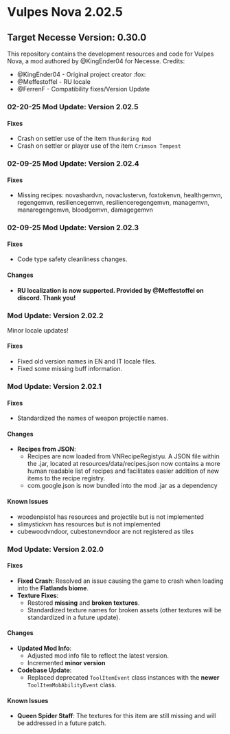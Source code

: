 # Vulpes Nova 2.02.5
## Target Necesse Version: 0.30.0

This repository contains the development resources and code for Vulpes Nova, a mod authored by @KingEnder04 for Necesse.
Credits: 	
- @KingEnder04	- Original project creator :fox:
- @Meffestoffel 	- RU locale
- @FerrenF 		- Compatibility fixes/Version Update


### 02-20-25 **Mod Update: Version 2.02.5**  

#### **Fixes**  
  - Crash on settler use of the item ```Thundering Rod```
  - Crash on settler or player use of the item ```Crimson Tempest```

### 02-09-25 **Mod Update: Version 2.02.4**  

#### **Fixes**  
  - Missing recipes: novashardvn, novaclustervn, foxtokenvn, healthgemvn, regengemvn, resiliencegemvn, resilienceregengemvn, managemvn, manaregengemvn, bloodgemvn, damagegemvn

### 02-09-25 **Mod Update: Version 2.02.3**  

#### **Fixes**  
  - Code type safety cleanliness changes.
  
#### **Changes**  
- **RU localization is now supported. Provided by @Meffestoffel on discord. Thank you!**  


### **Mod Update: Version 2.02.2**  

Minor locale updates!

#### **Fixes**  
  - Fixed old version names in EN and IT locale files.
  - Fixed some missing buff information.


### **Mod Update: Version 2.02.1**  

#### **Fixes**  
  - Standardized the names of weapon projectile names. 

#### **Changes**  
- **Recipes from JSON**:  
	- Recipes are now loaded from VNRecipeRegistyu. A JSON file within the .jar, located at resources/data/recipes.json now contains a more human readable list of recipes and facilitates easier addition of new items to the recipe registry.
	- com.google.json is now bundled into the mod .jar as a dependency
	
#### **Known Issues**  
- woodenpistol has resources and projectile but is not implemented
- slimystickvn has resources but is not implemented
- cubewoodvndoor, cubestonevndoor are not registered as tiles

### **Mod Update: Version 2.02.0**  

#### **Fixes**  
- **Fixed Crash**: Resolved an issue causing the game to crash when loading into the **Flatlands biome**.  
- **Texture Fixes**:  
  - Restored **missing** and **broken textures**.  
  - Standardized texture names for broken assets (other textures will be standardized in a future update).  

#### **Changes**  
- **Updated Mod Info**:  
  - Adjusted mod info file to reflect the latest version.  
  - Incremented **minor version**
- **Codebase Update**:  
  - Replaced deprecated `ToolItemEvent` class instances with the **newer** `ToolItemMobAbilityEvent` class.  

#### **Known Issues**  
- **Queen Spider Staff**: The textures for this item are still missing and will be addressed in a future patch.  
